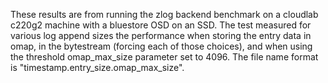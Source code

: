 These results are from running the zlog backend benchmark on a cloudlab c220g2
machine with a bluestore OSD on an SSD. The test measured for various log append
sizes the performance when storing the entry data in omap, in the bytestream
(forcing each of those choices), and when using the threshold omap_max_size
parameter set to 4096. The file name format is
"timestamp.entry_size.omap_max_size".
